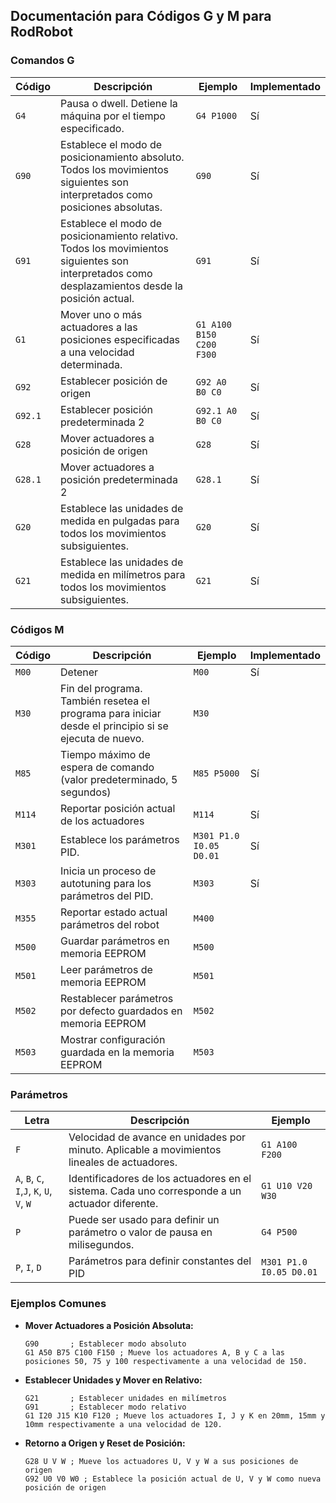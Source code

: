 ## Documentación para Códigos G y M para RodRobot

### Comandos G

| Código  | Descripción                                                                                                                                      | Ejemplo                           | Implementado |
| ------- | ------------------------------------------------------------------------------------------------------------------------------------------------ | --------------------------------- | ------------ |
| `G4`    | Pausa o dwell. Detiene la máquina por el tiempo especificado.                                                                                    | `G4 P1000`                        | Sí           |
| `G90`   | Establece el modo de posicionamiento absoluto. Todos los movimientos siguientes son interpretados como posiciones absolutas.                     | `G90` | Sí           |
| `G91`   | Establece el modo de posicionamiento relativo. Todos los movimientos siguientes son interpretados como desplazamientos desde la posición actual. | `G91`                             | Sí           |
| `G1`    | Mover uno o más actuadores a las posiciones especificadas a una velocidad determinada.                                                           | `G1 A100 B150 C200 F300`          | Sí           |
| `G92`   | Establecer posición de origen                                                                                                                    | `G92 A0 B0 C0`                    | Sí           |
| `G92.1` | Establecer posición predeterminada 2                                                                                                             | `G92.1 A0 B0 C0`                  | Sí           |
| `G28`   | Mover actuadores a posición de origen                                                                                                            | `G28`                             | Sí           |
| `G28.1` | Mover actuadores a posición predeterminada 2                                                                                                     | `G28.1`                           | Sí           |
| `G20`   | Establece las unidades de medida en pulgadas para todos los movimientos subsiguientes.                                                           | `G20`                             | Sí           |
| `G21`   | Establece las unidades de medida en milímetros para todos los movimientos subsiguientes.                                                         | `G21`                             | Sí           |

### Códigos M

| Código | Descripción                                                                                           | Ejemplo                 | Implementado |
| ------ | ----------------------------------------------------------------------------------------------------- | ----------------------- | ------------ |
| `M00`  | Detener                                                                                               | `M00`                   | Sí           |
| `M30`  | Fin del programa. También resetea el programa para iniciar desde el principio si se ejecuta de nuevo. | `M30`                   |              |
| `M85`  | Tiempo máximo de espera de comando (valor predeterminado, 5 segundos)                                 | `M85 P5000`             | Sí           |
| `M114` | Reportar posición actual de los actuadores                                                            | `M114`                  | Sí           |
| `M301` | Establece los parámetros PID.                                                                         | `M301 P1.0 I0.05 D0.01` | Sí           |
| `M303` | Inicia un proceso de autotuning para los parámetros del PID.                                          | `M303`                  | Sí           |
| `M355` | Reportar estado actual parámetros del robot                                                           | `M400`                  |              |
| `M500` | Guardar parámetros en memoria EEPROM                                                                  | `M500`                  |              |
| `M501` | Leer parámetros de memoria EEPROM                                                                     | `M501`                  |              |
| `M502` | Restablecer parámetros por defecto guardados en memoria EEPROM                                        | `M502`                  |              |
| `M503` | Mostrar configuración guardada en la memoria EEPROM                                                   | `M503`                  |              |

### Parámetros

| Letra                                      | Descripción                                                                                    | Ejemplo                 |
| ------------------------------------------ | ---------------------------------------------------------------------------------------------- | ----------------------- |
| `F`                                        | Velocidad de avance en unidades por minuto. Aplicable a movimientos lineales de actuadores.    | `G1 A100 F200`          |
| `A`, `B`, `C`, `I`,`J`, `K`, `U`, `V`, `W` | Identificadores de los actuadores en el sistema. Cada uno corresponde a un actuador diferente. | `G1 U10 V20 W30`        |
| `P`                                        | Puede ser usado para definir un parámetro o valor de pausa en milisegundos.                    | `G4 P500`               |
| `P`, `I`, `D`                              | Parámetros para definir constantes del PID                                                     | `M301 P1.0 I0.05 D0.01` |

### Ejemplos Comunes

- **Mover Actuadores a Posición Absoluta:**
  
  ```gcode
  G90       ; Establecer modo absoluto
  G1 A50 B75 C100 F150 ; Mueve los actuadores A, B y C a las posiciones 50, 75 y 100 respectivamente a una velocidad de 150.
  ```

- **Establecer Unidades y Mover en Relativo:**
  
  ```gcode
  G21       ; Establecer unidades en milímetros
  G91       ; Establecer modo relativo
  G1 I20 J15 K10 F120 ; Mueve los actuadores I, J y K en 20mm, 15mm y 10mm respectivamente a una velocidad de 120.
  ```

- **Retorno a Origen y Reset de Posición:**
  
  ```gcode
  G28 U V W ; Mueve los actuadores U, V y W a sus posiciones de origen
  G92 U0 V0 W0 ; Establece la posición actual de U, V y W como nueva posición de origen
  ```
